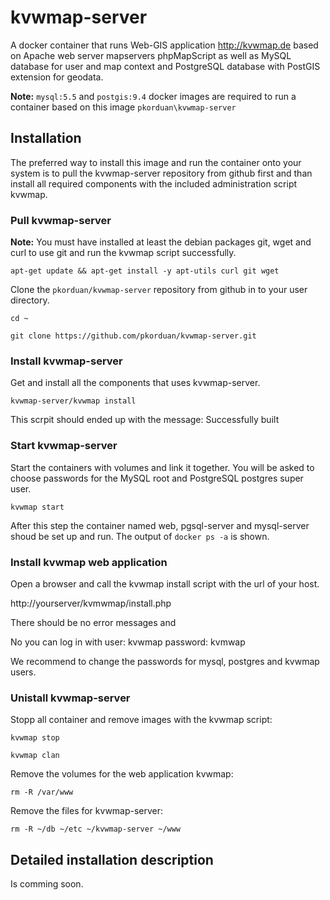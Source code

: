 # kvwmap-server

A docker container that runs Web-GIS application http://kvwmap.de based on Apache web server
mapservers phpMapScript as well as MySQL database for user and map context and
PostgreSQL database with PostGIS extension for geodata.

**Note:** ``mysql:5.5`` and ``postgis:9.4`` docker images are required to run
a container based on this image ``pkorduan\kvwmap-server``

## Installation
The preferred way to install this image and run the container onto your system
is to pull the kvwmap-server repository from github first and than install
all required components with the included administration script kvwmap.

### Pull kvwmap-server
**Note:** You must have installed at least the debian packages git, wget and
curl to use git and run the kvwmap script successfully.

```apt-get update && apt-get install -y apt-utils curl git wget```

Clone the ``pkorduan/kvwmap-server`` repository from github in to your user
directory.

```cd ~```

```git clone https://github.com/pkorduan/kvwmap-server.git```

### Install kvwmap-server
Get and install all the components that uses kvwmap-server.

```kvwmap-server/kvwmap install```

This scrpit should ended up with the message: Successfully built

### Start kvwmap-server
Start the containers with volumes and link it together. You will be asked to
choose passwords for the MySQL root and PostgreSQL postgres super user.

```kvwmap start```

After this step the container named web, pgsql-server and mysql-server shoud be
set up and run. The output of ```docker ps -a``` is shown.

### Install kvwmap web application
Open a browser and call the kvwmap install script with the url of your host.

http://yourserver/kvmwmap/install.php

There should be no error messages and 

No you can log in with
user: kvwmap
password: kvmwap

We recommend to change the passwords for mysql, postgres and kvwmap users.

### Unistall kvwmap-server
Stopp all container and remove images with the kvwmap script:

```kvwmap stop```

```kvwmap clan```

Remove the volumes for the web application kvwmap:

```rm -R /var/www```

Remove the files for kvwmap-server:

```rm -R ~/db ~/etc ~/kvwmap-server ~/www```

## Detailed installation description

Is comming soon.
